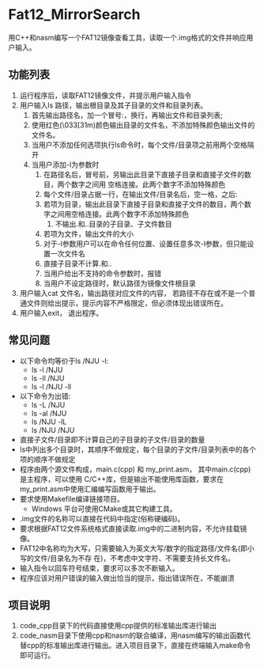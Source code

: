 # Fat12_MirrorSearch
用C++和nasm编写一个FAT12镜像查看工具，读取一个.img格式的文件并响应用户输入。

## 功能列表

1. 运行程序后，读取FAT12镜像文件，并提示用户输入指令
2. 用户输入ls 路径，输出根目录及其子目录的文件和目录列表。
   1. 首先输出路径名，加一个冒号:，换行，再输出文件和目录列表;
   2.  使用红色(\033[31m)颜色输出目录的文件名，不添加特殊颜色输出文件的文件名。
   3. 当用户不添加任何选项执行ls命令时，每个文件/目录项之前用两个空格隔开
   4. 当用户添加-l为参数时
      1.  在路径名后，冒号前，另输出此目录下直接子目录和直接子文件的数目，两个数字之间用 空格连接。此两个数字不添加特殊颜色
      2.  每个文件/目录占据一行，在输出文件/目录名后，空一格，之后:
         1. 若项为目录，输出此目录下直接子目录和直接子文件的数目，两个数字之间用空格连接。此两个数字不添加特殊颜色
            1. 不输出.和..目录的子目录、子文件数目
         2. 若项为文件，输出文件的大小
      3. 对于-l参数用户可以在命令任何位置、设置任意多次-l参数，但只能设置一次文件名
      4. 直接子目录不计算.和..
      5. 当用户给出不支持的命令参数时，报错
      6. 当用户不设定路径时，默认路径为镜像文件根目录
3. 用户输入cat 文件名，输出路径对应文件的内容， 若路径不存在或不是一个普通文件则给出提示，提示内容不严格限定，但必须体现出错误所在。 
4. 用户输入exit， 退出程序。

## 常见问题

- 以下命令均等价于ls /NJU -l: 
  - ls -l /NJU
  - ls -ll /NJU
  - ls -l /NJU -ll
- 以下命令为出错:
  - ls -L /NJU
  - ls -al /NJU
  - ls /NJU -lL
  - ls /NJU /NJU
- 直接子文件/目录即不计算自己的子目录的子文件/目录的数量 
- ls中列出多个目录时，其顺序不做规定，每个目录的子文件/目录列表中的各个项的顺序不做规定 
- 程序由两个源文件构成，main.c(cpp) 和 my_print.asm， 其中main.c(cpp) 是主程序，可以使用 C/C++库，但是输出不能使用库函数，要求在my_print.asm中使用汇编编写函数用于输出。 
- 要求使用Makefile编译链接项目。
  - Windows 平台可使用CMake或其它构建工具。
- .img文件的名称可以直接在代码中指定(俗称硬编码)。 
- 要求根据FAT12文件系统格式直接读取.img中的二进制内容，不允许挂载镜像。 
- FAT12中名称均为大写，只需要输入为英文大写/数字的指定路径/文件名(即小写的文件/目录名为不存 在)，不考虑中文字符、不需要支持长文件名。
- 输入指令以回车符号结束，要求可以多次不断输入。 
- 程序应该对用户错误的输入做出恰当的提示，指出错误所在，不能崩溃

## 项目说明

1. code_cpp目录下的代码直接使用cpp提供的标准输出库进行输出
2. code_nasm目录下使用cpp和nasm的联合编译，用nasm编写的输出函数代替cpp的标准输出库进行输出。进入项目目录下，直接在终端输入make命令即可运行。
   